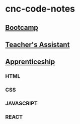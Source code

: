 # cnc-code-notes
## [Bootcamp](https://github.com/users/ProjectErostribe/projects/5) 
## [Teacher's Assistant](https://github.com/users/ProjectErostribe/projects/7/views/1) 
## [Apprenticeship](https://github.com/users/ProjectErostribe/projects/4) 

### HTML
### CSS
### JAVASCRIPT
### REACT
